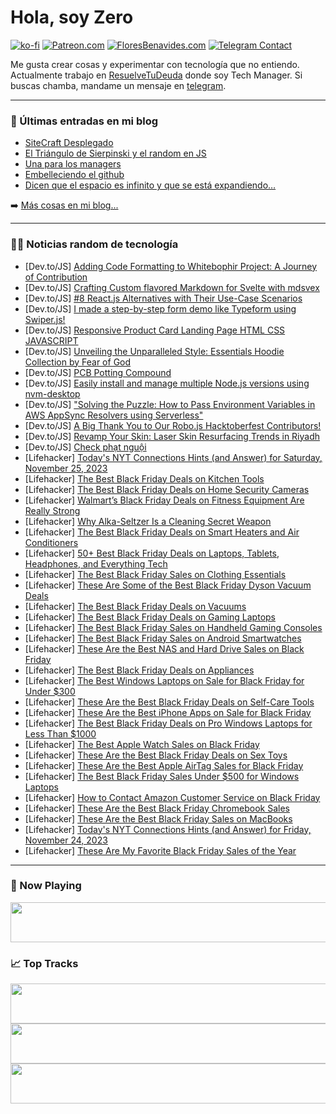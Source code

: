 # Hola, soy Zero

[![ko-fi](https://ko-fi.com/img/githubbutton_sm.svg)](https://ko-fi.com/J3J4N0LUK)
[![Patreon.com](https://img.shields.io/endpoint.svg?url=https%3A%2F%2Fshieldsio-patreon.vercel.app%2Fapi%3Fusername%3Dzerodragon%26type%3Dpatrons&style=for-the-badge)](https://patreon.com/zerodragon)
[![FloresBenavides.com](https://img.shields.io/website?down_message=oops&label=MiBlog&style=for-the-badge&up_message=online&url=https%3A%2F%2Ffloresbenavides.com)](https://floresbenavides.com)
[![Telegram Contact](https://img.shields.io/badge/escr%C3%ADbeme-ZeroDragon-%2326A5E4?style=for-the-badge&logo=telegram)](https://t.me/zerodragon)

Me gusta crear cosas y experimentar con tecnología que no entiendo.
Actualmente trabajo en [ResuelveTuDeuda](http://github.com/resuelve) donde soy Tech Manager.
Si buscas chamba, mandame un mensaje en [telegram](https://t.me/zerodragon).

---

### 📕 Últimas entradas en mi blog
<!-- BLOG-POST-LIST:START -->
- [SiteCraft Desplegado](https://floresbenavides.com/sitecraft-desplegado/)
- [El Triángulo de Sierpinski y el random en JS](https://floresbenavides.com/el-triangulo-de-sierpinski-y-el-random-en-js/)
- [Una para los managers](https://floresbenavides.com/una-para-los-managers/)
- [Embelleciendo el github](https://floresbenavides.com/embelleciendo-el-github/)
- [Dicen que el espacio es infinito y que se está expandiendo…](https://floresbenavides.com/dicen-que-el-espacio-es-infinito-y-que-se-esta-expandiendo/)
<!-- BLOG-POST-LIST:END -->

➡️ [Más cosas en mi blog...](https://floresbenavides.com)

---

### 👨‍💻 Noticias random de tecnología
<!-- TECH-POSTS:START -->
- [Dev.to/JS] [Adding Code Formatting to Whitebophir Project: A Journey of Contribution](https://dev.to/bhmistry/adding-code-formatting-to-whitebophir-project-a-journey-of-contribution-1o42)
- [Dev.to/JS] [Crafting Custom flavored Markdown for Svelte with mdsvex](https://dev.to/siddhantkcode/crafting-custom-flavored-markdown-for-svelte-with-mdsvex-12fp)
- [Dev.to/JS] [#8 React.js Alternatives with Their Use-Case Scenarios](https://dev.to/nikl/8-reactjs-alternatives-with-their-use-case-scenarios-1h10)
- [Dev.to/JS] [I made a step-by-step form demo like Typeform using Swiper.js!](https://dev.to/higashikota/i-made-a-step-by-step-form-demo-like-typeform-using-swiperjs-3g5a)
- [Dev.to/JS] [Responsive Product Card Landing Page HTML CSS JAVASCRIPT](https://dev.to/codingcss/responsive-product-card-landing-page-html-css-javascript-mmi)
- [Dev.to/JS] [Unveiling the Unparalleled Style: Essentials Hoodie Collection by Fear of God](https://dev.to/dksmith/unveiling-the-unparalleled-style-essentials-hoodie-collection-by-fear-of-god-4o1f)
- [Dev.to/JS] [PCB Potting Compound](https://dev.to/pcbpotcom/pcb-potting-compound-3ffe)
- [Dev.to/JS] [Easily install and manage multiple Node.js versions using nvm-desktop](https://dev.to/the1111mp/easily-install-and-manage-multiple-node-versions-using-nvm-desktop-4nim)
- [Dev.to/JS] [&quot;Solving the Puzzle: How to Pass Environment Variables in AWS AppSync Resolvers using Serverless&quot;](https://dev.to/am_i_dev/solving-the-puzzle-how-to-pass-environment-variables-in-aws-appsync-resolvers-using-serverless-kl0)
- [Dev.to/JS] [A Big Thank You to Our Robo.js Hacktoberfest Contributors!](https://dev.to/waveplay/a-big-thank-you-to-our-robojs-hacktoberfest-contributors-29of)
- [Dev.to/JS] [Revamp Your Skin: Laser Skin Resurfacing Trends in Riyadh](https://dev.to/tayyeba55/revamp-your-skin-laser-skin-resurfacing-trends-in-riyadh-39k2)
- [Dev.to/JS] [Check phạt nguội](https://dev.to/checkphatnguoi8/check-phat-nguoi-1e3f)
- [Lifehacker] [Today&#39;s NYT Connections Hints &lpar;and Answer&rpar; for Saturday, November 25, 2023](https://lifehacker.com/entertainment/nyt-connections-answer-today-november-25-2023)
- [Lifehacker] [The Best Black Friday Deals on Kitchen Tools](https://lifehacker.com/home/black-friday-sales-on-kitchen-tools)
- [Lifehacker] [The Best Black Friday Deals on Home Security Cameras](https://lifehacker.com/tech/black-friday-deals-on-security-cameras)
- [Lifehacker] [Walmart’s Black Friday Deals on Fitness Equipment Are Really Strong](https://lifehacker.com/health/walmart-best-flack-friday-deals-fitness-equipment)
- [Lifehacker] [Why Alka-Seltzer Is a Cleaning Secret Weapon](https://lifehacker.com/why-alka-seltzer-is-a-cleaning-secret-weapon-1850992664)
- [Lifehacker] [The Best Black Friday Deals on Smart Heaters and Air Conditioners](https://lifehacker.com/home/best-black-friday-deals-on-smart-heaters-and-air-conditioners)
- [Lifehacker] [50+ Best Black Friday Deals on Laptops, Tablets, Headphones, and Everything Tech](https://lifehacker.com/tech/best-black-friday-deals-laptops-tablets-headphones)
- [Lifehacker] [The Best Black Friday Sales on Clothing Essentials](https://lifehacker.com/money/best-black-friday-deals-clothing-essentials)
- [Lifehacker] [These Are Some of the Best Black Friday Dyson Vacuum Deals](https://lifehacker.com/home/best-black-friday-dyson-vacuum-deals-2023)
- [Lifehacker] [The Best Black Friday Deals on Vacuums](https://lifehacker.com/home/black-friday-deals-on-vacuums)
- [Lifehacker] [The Best Black Friday Deals on Gaming Laptops](https://lifehacker.com/tech/best-black-friday-deals-gaming-laptops)
- [Lifehacker] [The Best Black Friday Sales on Handheld Gaming Consoles](https://lifehacker.com/entertainment/best-handheld-gaming-consoles-black-friday)
- [Lifehacker] [The Best Black Friday Sales on Android Smartwatches](https://lifehacker.com/tech/best-black-friday-deals-android-smartwatches)
- [Lifehacker] [These Are the Best NAS and Hard Drive Sales on Black Friday](https://lifehacker.com/tech/best-nas-hard-drive-deals-black-friday)
- [Lifehacker] [The Best Black Friday Deals on Appliances](https://lifehacker.com/home/best-black-friday-deals-on-appliances)
- [Lifehacker] [The Best Windows Laptops on Sale for Black Friday for Under $300](https://lifehacker.com/tech/best-black-friday-laptops-under-300)
- [Lifehacker] [These Are the Best Black Friday Deals on Self-Care Tools](https://lifehacker.com/money/black-friday-deals-on-self-care-tools)
- [Lifehacker] [These Are the Best iPhone Apps on Sale for Black Friday](https://lifehacker.com/tech/best-iphone-apps-black-friday)
- [Lifehacker] [The Best Black Friday Deals on Pro Windows Laptops for Less Than $1000](https://lifehacker.com/tech/black-friday-deals-on-pro-windows-laptops)
- [Lifehacker] [The Best Apple Watch Sales on Black Friday](https://lifehacker.com/tech/best-apple-watch-deals-black-friday)
- [Lifehacker] [These Are the Best Black Friday Deals on Sex Toys](https://lifehacker.com/money/best-black-friday-deals-on-sex-toys)
- [Lifehacker] [These Are the Best Apple AirTag Sales for Black Friday](https://lifehacker.com/tech/best-apple-airtag-deals-black-friday)
- [Lifehacker] [The Best Black Friday Sales Under $500 for Windows Laptops](https://lifehacker.com/tech/best-black-friday-laptops-under-500)
- [Lifehacker] [How to Contact Amazon Customer Service on Black Friday](https://lifehacker.com/money/contact-amazon-customer-service-on-black-friday)
- [Lifehacker] [These Are the Best Black Friday Chromebook Sales](https://lifehacker.com/tech/best-chromebook-black-friday-deals)
- [Lifehacker] [These Are the Best Black Friday Sales on MacBooks](https://lifehacker.com/tech/best-black-friday-macbook-deals)
- [Lifehacker] [Today&#39;s NYT Connections Hints &lpar;and Answer&rpar; for Friday, November 24, 2023](https://lifehacker.com/entertainment/nyt-connections-answer-today-november-24-2023)
- [Lifehacker] [These Are My Favorite Black Friday Sales of the Year](https://lifehacker.com/money/best-black-friday-deals-2023)<!-- TECH-POSTS:END -->

---

### 🎵 Now Playing
<a href="https://spotify-now-playing-dun.vercel.app/now-playing?open"><img src="https://spotify-now-playing-dun.vercel.app/now-playing" width="540" height="64"></a>

### 📈 Top Tracks
<a href="https://spotify-now-playing-dun.vercel.app/top-tracks?i=1&open"><img src="https://spotify-now-playing-dun.vercel.app/top-tracks?i=1" width="540" height="64"></a>
<a href="https://spotify-now-playing-dun.vercel.app/top-tracks?i=2&open"><img src="https://spotify-now-playing-dun.vercel.app/top-tracks?i=2" width="540" height="64"></a>
<a href="https://spotify-now-playing-dun.vercel.app/top-tracks?i=3&open"><img src="https://spotify-now-playing-dun.vercel.app/top-tracks?i=3" width="540" height="64"></a>
